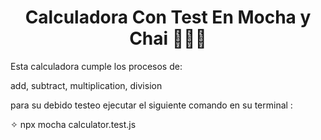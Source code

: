 ## <h1 align="center">Calculadora Con Test En Mocha y Chai 👨🏻‍💻</h1>

Esta calculadora cumple los procesos de:

add,
subtract,
multiplication,
division

para su debido testeo ejecutar el siguiente comando en su terminal :

✧  npx mocha calculator.test.js


